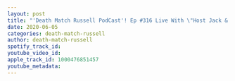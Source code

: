 ```yaml
---
layout: post
title: "'Death Match Russell PodCast'! Ep #316 Live With \"Host Jack & CoHost Phil O'f Fight Geist Alternative Wrestling Podcast Tune In!"
date: 2020-06-05
categories: death-match-russell
author: death-match-russell
spotify_track_id: 
youtube_video_id: 
apple_track_id: 1000476851457
youtube_metadata: 
---
```

